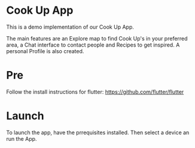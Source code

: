 # Cook Up App

This is a demo implementation of our Cook Up App.

The main features are an Explore map to find Cook Up's in your preferred area, a Chat interface to contact people and Recipes to get inspired. A personal Profile is also created.

# Pre

Follow the install instructions for flutter: https://github.com/flutter/flutter

# Launch

To launch the app, have the prrequisites installed. Then select a device an run the App.
